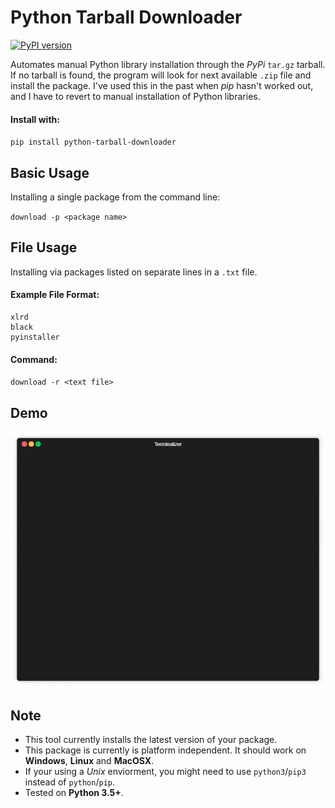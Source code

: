 # Python Tarball Downloader

[![PyPI version](https://badge.fury.io/py/python-tarball-downloader.svg)](https://badge.fury.io/py/python-tarball-downloader)

Automates manual Python library installation through the *PyPi* `tar.gz` tarball. If no tarball is found, the program will look for next available `.zip` file and install the package. I've used this in the past when *pip* hasn't worked out, and I have to revert to manual installation of Python libraries. 

#### Install with:

`pip install python-tarball-downloader`

## Basic Usage

Installing a single package from the command line:

`download -p <package name>`

## File Usage

Installing via packages listed on separate lines in a `.txt` file. 

#### Example File Format:

```
xlrd
black
pyinstaller
```

#### Command:

`download -r <text file>`

## Demo

![xlrd-example](demo.gif)

## Note
* This tool currently installs the latest version of your package.
* This package is currently is platform independent. It should work on **Windows**, **Linux** and **MacOSX**. 
* If your using a *Unix* enviorment, you might need to use `python3`/`pip3` instead of `python`/`pip`. 
* Tested on **Python 3.5+**.